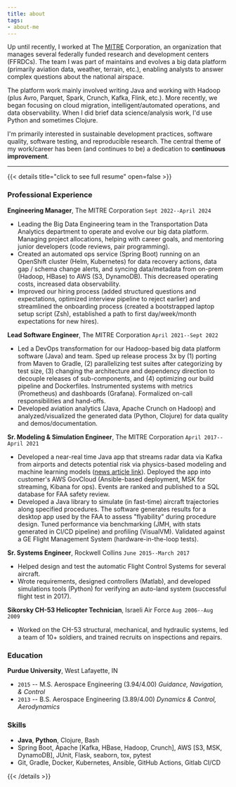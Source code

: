 ```yaml
---
title: about
tags:
- about-me
---
```


Up until recently, I worked at The [MITRE](https://www.mitre.org) Corporation, an organization that manages several federally funded research and development centers (FFRDCs). The team I was part of maintains and evolves a big data platform (primarily aviation data, weather, terrain, etc.), enabling analysts to answer complex questions about the national airspace.

The platform work mainly involved writing Java and working with Hadoop (plus Avro, Parquet, Spark, Crunch, Kafka, Flink, etc.). More recently, we began focusing on cloud migration, intelligent/automated operations, and data observability. When I did brief data science/analysis work, I'd use Python and sometimes Clojure.

I'm primarily interested in sustainable development practices, software quality, software testing, and reproducible research. The central theme of my work/career has been (and continues to be) a dedication to **continuous improvement**.

---

{{< details title="click to see full resume" open=false >}}
### Professional Experience

**Engineering Manager**, The MITRE Corporation `Sept 2022--April 2024`

* Leading the Big Data Engineering team in the Transportation Data Analytics department to operate and evolve our big data platform. Managing project allocations, helping with career goals, and mentoring junior developers (code reviews, pair programming).
* Created an automated ops service (Spring Boot) running on an OpenShift cluster (Helm, Kubernetes) for data recovery actions, data gap / schema change alerts, and syncing data/metadata from on-prem (Hadoop, HBase) to AWS (S3, DynamoDB). This decreased operating costs, increased data observability.
* Improved our hiring process (added structured questions and expectations, optimized interview pipeline to reject earlier) and streamlined the onboarding process (created a bootstrapped laptop setup script (Zsh), established a path to first day/week/month expectations for new hires).

**Lead Software Engineer**, The MITRE Corporation `April 2021--Sept 2022`

* Led a DevOps transformation for our Hadoop-based big data platform software (Java) and team. Sped up release process 3x by (1) porting from Maven to Gradle, (2) parallelizing test suites after categorizing by test size, (3) changing the architecture and dependency direction to decouple releases of sub-components, and (4) optimizing our build pipeline and Dockerfiles. Instrumented systems with metrics (Prometheus) and dashboards (Grafana). Formalized on-call responsibilities and hand-offs.
* Developed aviation analytics (Java, Apache Crunch on Hadoop) and analyzed/visualized the generated data (Python, Clojure) for data quality and demos/documentation.

**Sr. Modeling & Simulation Engineer**, The MITRE Corporation `April 2017--April 2021`

* Developed a near-real time Java app that streams radar data via Kafka from airports and detects potential risk via physics-based modeling and machine learning models ([news article link](https://www.mitre.org/news-insights/impact-story/aviation-safety-assessments-cover-new-ground)). Deployed the app into customer's AWS GovCloud (Ansible-based deployment, MSK for streaming, Kibana for ops). Events are ranked and published to a SQL database for FAA safety review.
* Developed a Java library to simulate (in fast-time) aircraft trajectories along specified procedures. The software generates results for a desktop app used by the FAA to assess "flyability" during procedure design. Tuned performance via benchmarking (JMH, with stats generated in CI/CD pipeline) and profiling (VisualVM). Validated against a GE Flight Management System (hardware-in-the-loop tests).

**Sr. Systems Engineer**, Rockwell Collins `June 2015--March 2017`

* Helped design and test the automatic Flight Control Systems for several aircraft.
* Wrote requirements, designed controllers (Matlab), and developed simulations tools (Python) for verifying an auto-land system (successful flight test in 2017).

**Sikorsky CH-53 Helicopter Technician**, Israeli Air Force `Aug 2006--Aug 2009`

* Worked on the CH-53 structural, mechanical, and hydraulic systems, led a team of 10+ soldiers, and trained recruits on inspections and repairs.


### Education

**Purdue University**, West Lafayette, IN

* `2015` -- M.S. Aerospace Engineering (3.94/4.00) _Guidance, Navigation, & Control_
* `2013` -- B.S. Aerospace Engineering (3.89/4.00) _Dynamics & Control, Aerodynamics_

### Skills

* **Java**, **Python**, Clojure, Bash
* Spring Boot, Apache [Kafka, HBase, Hadoop, Crunch], AWS [S3, MSK, DynamoDB], JUnit, Flask, seaborn, tox, pytest
* Git, Gradle, Docker, Kubernetes, Ansible, GitHub Actions, Gitlab CI/CD

{{< /details >}}